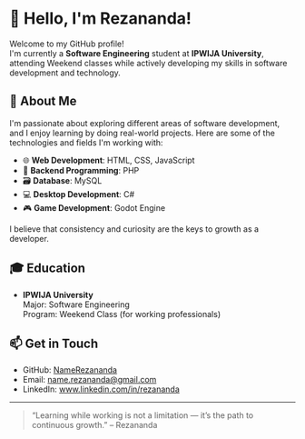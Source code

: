 # 👋 Hello, I'm Rezananda!

Welcome to my GitHub profile!  
I'm currently a **Software Engineering** student at **IPWIJA University**, attending Weekend classes while actively developing my skills in software development and technology.

## 🚀 About Me

I'm passionate about exploring different areas of software development, and I enjoy learning by doing real-world projects. Here are some of the technologies and fields I'm working with:

- 🌐 **Web Development**: HTML, CSS, JavaScript  
- 🧩 **Backend Programming**: PHP  
- 🗃️ **Database**: MySQL  
- 💻 **Desktop Development**: C#  
- 🎮 **Game Development**: Godot Engine  

I believe that consistency and curiosity are the keys to growth as a developer.

## 🎓 Education

- **IPWIJA University**  
  Major: Software Engineering  
  Program: Weekend Class (for working professionals)

## 📫 Get in Touch

- GitHub: [NameRezananda](https://github.com/NameRezananda)
- Email: name.rezananda@gmail.com
- LinkedIn: www.linkedin.com/in/rezananda

---

> “Learning while working is not a limitation — it’s the path to continuous growth.” – Rezananda
